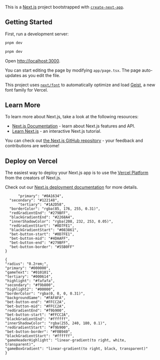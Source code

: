 This is a [Next.js](https://nextjs.org) project bootstrapped with [`create-next-app`](https://nextjs.org/docs/app/api-reference/cli/create-next-app).

## Getting Started 
  
First, run a development server:     
            
```bash 
pnpm dev 
```
```bash
pnpm dev  
``` 
  
Open [http://localhost:3000](http://localhost:3000).    
  
You can start editing the page by modifying `app/page.tsx`.
The page auto-updates as you edit the file.

This project uses [`next/font`](https://nextjs.org/docs/app/building-your-application/optimizing/fonts) to automatically optimize and load [Geist](https://vercel.com/font), a new font family for Vercel.

## Learn More

To learn more about Next.js, take a look at the following resources:

- [Next.js Documentation](https://nextjs.org/docs) - learn about Next.js features and API.
- [Learn Next.js](https://nextjs.org/learn) - an interactive Next.js tutorial.

You can check out [the Next.js GitHub repository](https://github.com/vercel/next.js) - your feedback and contributions are welcome!

## Deploy on Vercel

The easiest way to deploy your Next.js app is to use the [Vercel Platform](https://vercel.com/new?utm_medium=default-template&filter=next.js&utm_source=create-next-app&utm_campaign=create-next-app-readme) from the creators of Next.js.

Check out our [Next.js deployment documentation](https://nextjs.org/docs/app/building-your-application/deploying) for more details.

```{
	  "primary": "#0A1634",
  "secondary": "#122148",
      "tertiary": "#1A2D58",
  "borderColor": "rgba(85, 176, 255, 0.31)",
  "redGradientEnd": "#279BFF",
  "blackGradientEnd": "#2268A4",
  "innerShadowColor": "rgba(208, 232, 253, 0.05)",
  "redGradientStart": "#0D7FE1",
  "blackGradientStart": "#083861",
  "bet-button-start": "#0D7FE1",
  "bet-button-mid": "#4DAAFF",
  "bet-button-end": "#279BFF",
  "bet-button-border": "#55B0FF"
}
```

```
{
"radius": "0.2rem;",
"primary": "#000000",
"gameText": "#010101",
"tertiary": "#000614",
"highlight": "#fafafa",
"secondary": "#f9b800",
"highlight2": "#00000",
"borderColor": "rgba(0, 0, 0, 0.31)",
"backgroundGame": "#FAFAFA",
"bet-button-end": "#FFCC2A",
"bet-button-mid": "#FFCC2A",
"redGradientEnd": "#f9b900",
"bet-button-start": "#FFCC2A",
"blackGradientEnd": "#ffffff",
"innerShadowColor": "rgba(255, 240, 180, 0.1)",
"redGradientStart": "#f9b900",
"bet-button-border": "#F0B940",
"blackGradientStart": "#ffffff",
"gameHeaderHighlight": "linear-gradient(to right, white, transparent)",
"gameBoxGradient": "linear-gradient(to right, black, transparent)"
}


```
